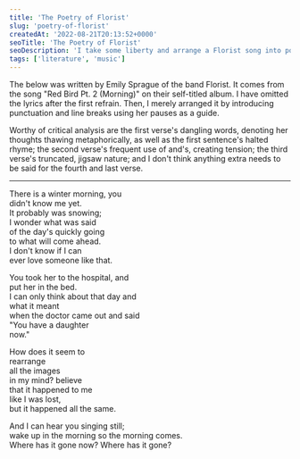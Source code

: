 ```yaml
---
title: 'The Poetry of Florist'
slug: 'poetry-of-florist'
createdAt: '2022-08-21T20:13:52+0000'
seoTitle: 'The Poetry of Florist'
seoDescription: 'I take some liberty and arrange a Florist song into poetic format, for some reason.'
tags: ['literature', 'music']
---
```


The below was written by Emily Sprague of the band Florist. It comes from the song "Red Bird Pt. 2 (Morning)" on their self-titled album. I have omitted the lyrics after the first refrain. Then, I merely arranged it by introducing punctuation and line breaks using her pauses as a guide.

Worthy of critical analysis are the first verse's dangling words, denoting her thoughts thawing metaphorically, as well as the first sentence's halted rhyme; the second verse's frequent use of and's, creating tension; the third verse's truncated, jigsaw nature; and I don't think anything extra needs to be said for the fourth and last verse.

---

There is a winter morning, you<br/>
didn't know me yet.<br/>
It probably was snowing;<br/>
I wonder what was said<br/>
of the day's quickly going<br/>
to what will come ahead.<br/>
I don't know if I can<br/>
ever love someone like that.<br/>

You took her to the hospital, and<br/>
put her in the bed.<br/>
I can only think about that day and<br/>
what it meant<br/>
when the doctor came out and said<br/>
"You have a daughter<br/>
now."

How does it seem to<br/>
rearrange<br/>
all the images<br/>
in my mind? believe<br/>
that it happened to me<br/>
like I was lost,<br/>
but it happened all the same.<br/>

And I can hear you singing still;<br/>
wake up in the morning so the morning comes.<br/>
Where has it gone now? Where has it gone?
